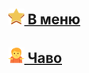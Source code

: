 
# [![](../dust-220303/dust/star-gold-32.png) В меню](../dust-220303/index.pug#avessy_menu) 
# [![](./dust-0/emoji-shrugging-32.png) Чаво](../dust-220303/index.pug#avessy_dust) 

